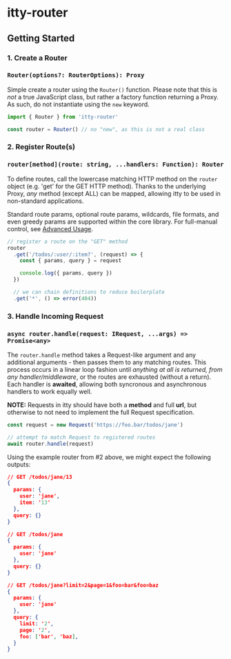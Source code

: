 # <span class="accent">itty</span>-router

## Getting Started

### 1. Create a Router
### `Router(options?: RouterOptions): Proxy`

Simple create a router using the `Router()` function.  Please note that this is *not* a true JavaScript class, but rather a factory function returning a Proxy. As such, do not instantiate using the `new` keyword.
```js
import { Router } from 'itty-router'

const router = Router() // no "new", as this is not a real class
```

### 2. Register Route(s)
### `router[method](route: string, ...handlers: Function): Router`

To define routes, call the lowercase matching HTTP method on the `router` object (e.g. 'get' for the GET HTTP method).  Thanks to the underlying Proxy, *any* method (except ALL) can be mapped, allowing itty to be used in non-standard applications.

Standard route params, optional route params, wildcards, file formats, and even greedy params are supported within the core library.  For full-manual control, see [Advanced Usage](/itty-router/custom-regex).

```js
// register a route on the "GET" method
router
  .get('/todos/:user/:item?', (request) => {
    const { params, query } = request

    console.log({ params, query })
  })

  // we can chain definitions to reduce boilerplate
  .get('*', () => error(404))
```

### 3. Handle Incoming Request
### `async router.handle(request: IRequest, ...args) => Promise<any>`
The `router.handle` method takes a Request-like argument and any additional arguments - then passes them to any matching routes.  This process occurs in a linear loop fashion until *anything at all is returned, from any handler/middleware*, or the routes are exhausted (without a return).  Each handler is **awaited**, allowing both syncronous and asynchronous handlers to work equally well.

**NOTE:** Requests in itty should have both a **method** and full **url**, but otherwise to not need to implement the full Request specification.

```js
const request = new Request('https://foo.bar/todos/jane')

// attempt to match Request to registered routes
await router.handle(request)
```

Using the example router from #2 above, we might expect the following outputs:
```json
// GET /todos/jane/13
{
  params: {
    user: 'jane',
    item: '13'
  },
  query: {}
}

// GET /todos/jane
{
  params: {
    user: 'jane'
  },
  query: {}
}

// GET /todos/jane?limit=2&page=1&foo=bar&foo=baz
{
  params: {
    user: 'jane'
  },
  query: {
    limit: '2',
    page: '2',
    foo: ['bar', 'baz],
  }
}
```
